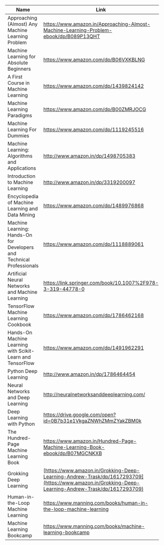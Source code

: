 
Name | Link
------------ | ------------- 
Approaching (Almost) Any Machine Learning Problem | https://www.amazon.in/Approaching-Almost-Machine-Learning-Problem-ebook/dp/B089P13QHT
Machine Learning for Absolute Beginners | https://www.amazon.com/dp/B06VXKBLNG
A First Course in Machine Learning | https://www.amazon.com/dp/1439824142
Machine Learning Paradigms | https://www.amazon.com/dp/B00ZMRJOCG
Machine Learning For Dummies | https://www.amazon.com/dp/1119245516
Machine Learning: Algorithms and Applications | http://www.amazon.in/dp/1498705383
Introduction to Machine Learning | http://www.amazon.in/dp/3319200097
Encyclopedia of Machine Learning and Data Mining | https://www.amazon.com/dp/1489976868
Machine Learning: Hands-On for Developers and Technical Professionals | https://www.amazon.com/dp/1118889061
Artificial Neural Networks and Machine Learning | https://link.springer.com/book/10.1007%2F978-3-319-44778-0
TensorFlow Machine Learning Cookbook | https://www.amazon.com/dp/1786462168
Hands-On Machine Learning with Scikit-Learn and TensorFlow | https://www.amazon.com/dp/1491962291
Python Deep Learning | http://www.amazon.in/dp/1786464454
Neural Networks and Deep Learning | http://neuralnetworksanddeeplearning.com/
Deep Learning with Python | https://drive.google.com/open?id=0B7b31e1VkgaZNWhZMmZYakZBM0k
 The Hundred-Page Machine Learning Book| https://www.amazon.in/Hundred-Page-Machine-Learning-Book-ebook/dp/B07MGCNKXB
 Grokking Deep Learning|[https://www.amazon.in/Grokking-Deep-Learning-Andrew-Trask/dp/1617293709](https://www.amazon.in/Grokking-Deep-Learning-Andrew-Trask/dp/1617293709)
Human-in-the-Loop Machine Learning | https://www.manning.com/books/human-in-the-loop-machine-learning
Machine Learning Bookcamp | https://www.manning.com/books/machine-learning-bookcamp
